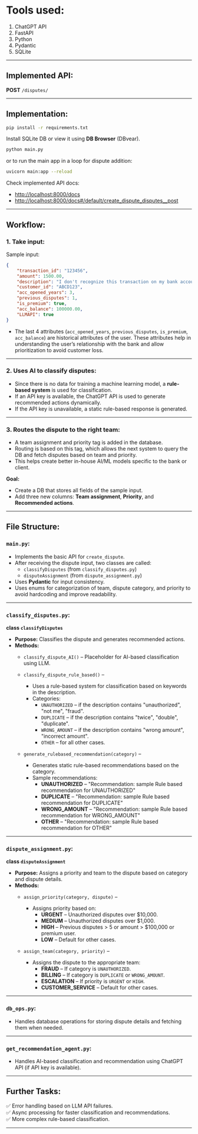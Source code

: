 
# Tools used:
1. ChatGPT API  
2. FastAPI  
3. Python  
4. Pydantic  
5. SQLite  

---

## Implemented API:  
**POST** `/disputes/`  

---

## Implementation:
```bash
pip install -r requirements.txt
```

Install SQLite DB or view it using **DB Browser** (DBvear).  

```bash
python main.py
```

or to run the main app in a loop for dispute addition:  
```bash
uvicorn main:app --reload
```

Check implemented API docs:  
- [http://localhost:8000/docs](http://localhost:8000/docs)  
- [http://localhost:8000/docs#/default/create_dispute_disputes__post](http://localhost:8000/docs#/default/create_dispute_disputes__post)  

---

## Workflow:

### 1. Take input:
Sample input:
```json
{
    "transaction_id": "123456",
    "amount": 1500.00,
    "description": "I don't recognize this transaction on my bank account, it's unauthorized and I have not initiated it",
    "customer_id": "ABCD123",
    "acc_opened_years": 3,
    "previous_disputes": 1,
    "is_premium": true,
    "acc_balance": 100000.00,
    "LLMAPI": true
}
```
- The last 4 attributes (`acc_opened_years`, `previous_disputes`, `is_premium`, `acc_balance`) are historical attributes of the user. These attributes help in understanding the user’s relationship with the bank and allow prioritization to avoid customer loss.  

---

### 2. Uses AI to classify disputes:
- Since there is no data for training a machine learning model, a **rule-based system** is used for classification.  
- If an API key is available, the ChatGPT API is used to generate recommended actions dynamically.  
- If the API key is unavailable, a static rule-based response is generated.  

---

### 3. Routes the dispute to the right team:
- A team assignment and priority tag is added in the database.  
- Routing is based on this tag, which allows the next system to query the DB and fetch disputes based on team and priority.  
- This helps create better in-house AI/ML models specific to the bank or client.  

**Goal:**  
- Create a DB that stores all fields of the sample input.  
- Add three new columns: **Team assignment**, **Priority**, and **Recommended actions**.  

---

## File Structure:

### `main.py`:
- Implements the basic API for `create_dispute`.  
- After receiving the dispute input, two classes are called:  
    - `classifyDisputes` (from `classify_disputes.py`)  
    - `disputeAssignment` (from `dispute_assignment.py`)  
- Uses **Pydantic** for input consistency.  
- Uses enums for categorization of team, dispute category, and priority to avoid hardcoding and improve readability.  

---

### `classify_disputes.py`:
**class `classifyDisputes`**  
- **Purpose:** Classifies the dispute and generates recommended actions.  
- **Methods:**  
    - `classify_dispute_AI()` – Placeholder for AI-based classification using LLM.  
    - `classify_dispute_rule_based()` –  
        - Uses a rule-based system for classification based on keywords in the description.  
        - Categories:  
            - `UNAUTHORIZED` – if the description contains "unauthorized", "not me", "fraud".  
            - `DUPLICATE` – if the description contains "twice", "double", "duplicate".  
            - `WRONG_AMOUNT` – if the description contains "wrong amount", "incorrect amount".  
            - `OTHER` – for all other cases.  

    - `generate_rulebased_recommendation(category)` –  
        - Generates static rule-based recommendations based on the category.  
        - Sample recommendations:  
            - **UNAUTHORIZED** – "Recommendation: sample Rule based recommendation for UNAUTHORIZED"  
            - **DUPLICATE** – "Recommendation: sample Rule based recommendation for DUPLICATE"  
            - **WRONG_AMOUNT** – "Recommendation: sample Rule based recommendation for WRONG_AMOUNT"  
            - **OTHER** – "Recommendation: sample Rule based recommendation for OTHER"  

---

### `dispute_assignment.py`:
**class `disputeAssignment`**  
- **Purpose:** Assigns a priority and team to the dispute based on category and dispute details.  
- **Methods:**  
    - `assign_priority(category, dispute)` –  
        - Assigns priority based on:  
            - **URGENT** – Unauthorized disputes over $10,000.  
            - **MEDIUM** – Unauthorized disputes over $1,000.  
            - **HIGH** – Previous disputes > 5 or amount > $100,000 or premium user.  
            - **LOW** – Default for other cases.  

    - `assign_team(category, priority)` –  
        - Assigns the dispute to the appropriate team:  
            - **FRAUD** – If category is `UNAUTHORIZED`.  
            - **BILLING** – If category is `DUPLICATE` or `WRONG_AMOUNT`.  
            - **ESCALATION** – If priority is `URGENT` or `HIGH`.  
            - **CUSTOMER_SERVICE** – Default for other cases.  

---

### `db_ops.py`:
- Handles database operations for storing dispute details and fetching them when needed.  

---

### `get_recommendation_agent.py`:
- Handles AI-based classification and recommendation using ChatGPT API (if API key is available).  

---

## Further Tasks:
✅ Error handling based on LLM API failures.  
✅ Async processing for faster classification and recommendations.  
✅ More complex rule-based classification.  

---
